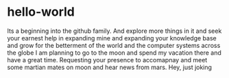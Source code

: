 # hello-world
Its a beginning into the github family. And explore more things in it and seek your earnest help in expanding mine and expanding your knowledge base and grow for the betterment of the world and the computer systems across the globe
I am planning to go to the moon and spend my vacation there and have a great time. Requesting your presence to accomapnay and meet some martian mates on moon and hear news from mars. Hey, just joking
